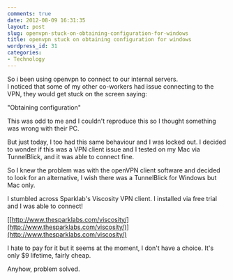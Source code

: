```yaml
---
comments: true
date: 2012-08-09 16:31:35
layout: post
slug: openvpn-stuck-on-obtaining-configuration-for-windows
title: openvpn stuck on obtaining configuration for windows
wordpress_id: 31
categories:
- Technology
---
```


So i been using openvpn to connect to our internal servers.  
I noticed that some of my other co-workers had issue connecting to the VPN, they would get stuck on the screen saying:




"Obtaining configuration"




This was odd to me and I couldn't reproduce this so I thought something was wrong with their PC.




But just today, I too had this same behaviour and I was locked out. I decided to wonder if this was a VPN client issue and I tested on my Mac via TunnelBlick, and it was able to connect fine.




So I knew the problem was with the openVPN client software and decided to look for an alternative, I wish there was a TunnelBlick for Windows but Mac only.




I stumbled across Sparklab's Viscosity VPN client. I installed via free trial and I was able to connect!




[[http://www.thesparklabs.com/viscosity/](http://www.thesparklabs.com/viscosity/)](http://www.thesparklabs.com/viscosity/)




I hate to pay for it but it seems at the moment, I don't have a choice. It's only $9 lifetime, fairly cheap.




Anyhow, problem solved.
